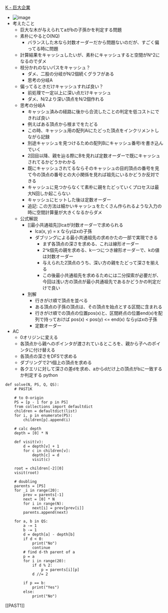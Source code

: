 
[K - 巨大企業](https://atcoder.jp/contests/past201912-open/tasks/past201912_k)
- ![image](https://gyazo.com/735b48c1d33a9397fd177016e9fd6b8a/thumb/1000)
- 考えたこと
    - 巨大な木が与えられてaがbの子孫かを判定する問題
    - 素朴にやるとO(NQ)
        - バランスした木なら対数オーダーだから問題ないのだが、すごく偏ってる時に問題
    - 計算結果をキャッシュしたいが、素朴にキャッシュすると空間がN^2になるのでダメ
    - 枝分かれのないパスをキャッシュ？
        - ダメ、二股の分岐がN/2個続くグラフがある
        - 思考の分岐A
    - 偏ってるときだけキャッシュすれば良い？
        - 前処理で一定以上に深い点だけキャッシュ
        - ダメ、N/2より深い頂点をN/2個作れる
    - 思考の分岐A
        - キャッシュ済みの経路に後から合流したことの判定を低コストにできれば良い
        - 例えばある頂点から根までをたどる
        - この時、キャッシュ用の配列Aiにたどった頂点をインクリメントしながら記録
        - 別途キャッシュを見つけるための配列Bにキャッシュ番号iを書き込んでいく
        - 2回目以降、親を辿る際にBを見れば定数オーダーで既にキャッシュされてるかどうかわかる
        - 既にキャッシュされてるならそのキャッシュの目的頂点の番号を見て今の頂点の番号との大小関係を見れば祖先にいるかどうか反対できる
        - キャッシュに見つからなくて素朴に親をたどっていくプロセスは最大N回しか起こらない
        - キャッシュにヒットした後は定数オーダー
        - 追記: この方法は細かいキャッシュをたくさん作られるような入力の時に空間計算量が大きくなるからダメ
    - 公式解説
        - [[最小共通祖先]]lcaが対数オーダーで求められる
            - lca(x, y) = x ならyはxの子孫
            - ダブリングによる最小共通祖先の求めかたの一部で実現できる
                - まず各頂点の深さを求める、これは線形オーダー
                - 2^k個先の親を求める、k一つにつき線形オーダーで、kの値は対数オーダー
                - 与えられた2頂点のうち、深い方の親をたどって深さを揃える
                - この後最小共通祖先を求めるためには二分探索が必要だが、今回は浅い方の頂点が最小共通祖先であるかどうかの判定だけで良い
        - 別解
            - 行きがけ順で頂点を並べる
            - ある頂点の子孫の頂点は、その頂点を始点とする区間に含まれる
            - 行きがけ順での頂点の位置pos(x)と、区間終点の位置end(x)を配列で持っておけば pos(x) < pos(y) <= end(x) ならyはxの子孫
            - 定数オーダー
- AC
    - 0オリジンに変える
    - 各頂点から親へのポインタが渡されているところを、親から子へのポインタに付け替える
    - 各頂点の深さをDFSで求める
    - ダブリングで2^i個上の頂点を求める
    - 各クエリに対して深さの差dを求め、aからdだけ上の頂点がbに一致するか判定する
python

```
def solve(N, PS, Q, QS):
    # PAST1K

    # to 0-origin
    PS = [p - 1 for p in PS]
    from collections import defaultdict
    children = defaultdict(list)
    for i, p in enumerate(PS):
        children[p].append(i)

    # calc depth
    depth = [0] * N

    def visit(v):
        d = depth[v] + 1
        for c in children[v]:
            depth[c] = d
            visit(c)

    root = children[-2][0]
    visit(root)

    # doubling
    parents = [PS]
    for _i in range(20):
        prev = parents[-1]
        next = [0] * N
        for i in range(N):
            next[i] = prev[prev[i]]
        parents.append(next)

    for a, b in QS:
        a -= 1
        b -= 1
        d = depth[a] - depth[b]
        if d < 0:
            print("No")
            continue
        # find d-th parent of a
        p = a
        for i in range(20):
            if d % 2:
                p = parents[i][p]
            d //= 2

        if p == b:
            print("Yes")
        else:
            print("No")
```


[[PAST1]]
